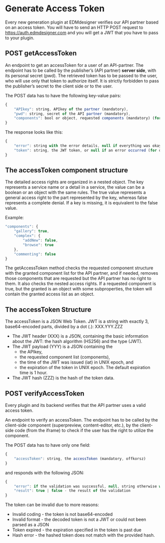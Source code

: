 # Generate Access Token

Every new generation plugin at EDMdesigner verifies our API partner based on an access token. You will have to send an HTTP POST request to https://auth.edmdesigner.com and you will get a JWT that you have to pass to your plugin.

## POST getAccessToken
An endpoint to get an accessToken for a user of an API-partner. 
The endpoint has to be called by the publisher’s (API partner) **server side**, with its personal secret (pwd). The retrieved token has to be passed to the user, who will use only that token to authorize itself. 
It is strictly forbidden to pass the publisher’s secret to the client side or to the user.

The POST data has to have the following key-value pairs:
```js
{
	"APIkey": string, APIkey of the partner (mandatory),
	"pwd": string, secret of the API partner (mandatory),
	"components": bool or object, requested components (mandatory) (for details see below)
}
```

The response looks like this:
```js
{
	"error": string with the error details, null if everything was okay,
	"token": string, the JWT token, or null if an error occurred (for details see below).
}
```

## The accessToken component structure

The detailed access rights are organized in a nested object. The key represents a service name or a detail in a service, the value can be a boolean or an object with the same rules.
The true value represents a general access right to the part represented by the key, whereas false represents a complete denial. If a key is missing, it is equivalent to the false value.

Example:
```js
"components": {
	"gallery": true,
	"complex": {
		"addNew": false,
		"browse": true
	},
	"commenting": false
}
```

The getAccessToken method checks the requested component structure with the granted component list for the API partner, and if needed, removes those components that are requested but the API partner has no right to them.
It also checks the nested access rights. If a requested component is true, but the granted is an object with some subproperties, the token will contain the granted access list as an object.

## The accessToken Structure

The accessToken is a JSON Web Token. JWT is a string with exactly 3, base64-encoded parts, divided by a dot (.): XXX.YYY.ZZZ

- The JWT header (XXX) is a JSON, containing the basic information about the JWT: the hash algorithm (HS256) and the type (JWT).
- The JWT payload (YYY) is a JSON containing the
  - the APIkey, 
  - the requested component list (components), 
  - the time of the JWT was issued (iat) in UNIX epoch, and 
  - the expiration of the token in UNIX epoch. The default expiration time is 1 hour.
- The JWT hash (ZZZ) is the hash of the token data.

## POST verifyAccessToken

Every plugin and its backend verifies that the API partner uses a valid access token.

An endpoint to verify an accessToken.
The endpoint has to be called by the client-side component (superpreview, content-editor, etc.), by the client-side code (from the iframe) to check if the user has the right to utilize the component.

The POST data has to have only one field:
```js
{
	"accessToken": string, the accessToken (mandatory, offkorsz)
}
```

and responds with the following JSON:
```js
{
	"error": if the validation was successful, null, string otherwise with the details of the fail,
	"result": true | false - the result of the validation
}
```

The token can be invalid due to more reasons:
- Invalid coding - the token is not base64-encoded
- Invalid format - the decoded token is not a JWT or could not been parsed as a JSON
- Token expired - the expiration specified in the token is past due
- Hash error - the hashed token does not match with the provided hash.
